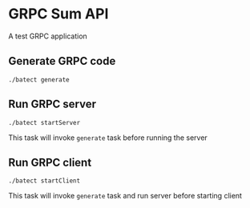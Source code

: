 # GRPC Sum API

A test GRPC application

## Generate GRPC code

```
./batect generate
```

## Run GRPC server

```
./batect startServer
```

This task will invoke `generate` task before running the server

## Run GRPC client

```
./batect startClient
```

This task will invoke `generate` task and run server before starting client
